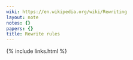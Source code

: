 ```yaml
---
wiki: https://en.wikipedia.org/wiki/Rewriting
layout: note
notes: {}
papers: {}
title: Rewrite rules
---
```

{% include links.html %}
